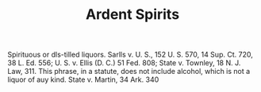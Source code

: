 ---
title: Ardent Spirits
letter: A
permalink: "/definitions/bld-ardent-spirits.html"
body: Spirituous or dls-tilled liquors. Sarlls v. U. S., 152 U. S. 570, 14 Sup. Ct.
  720, 38 L. Ed. 556; U. S. v. Ellis (D. C.) 51 Fed. 808; State v. Townley, 18 N.
  J. Law, 311. This phrase, in a statute, does not include alcohol, which is not a
  liquor of auy kind. State v. Martin, 34 Ark. 340
published_at: '2018-07-07'
source: Black's Law Dictionary 2nd Ed (1910)
layout: post
---